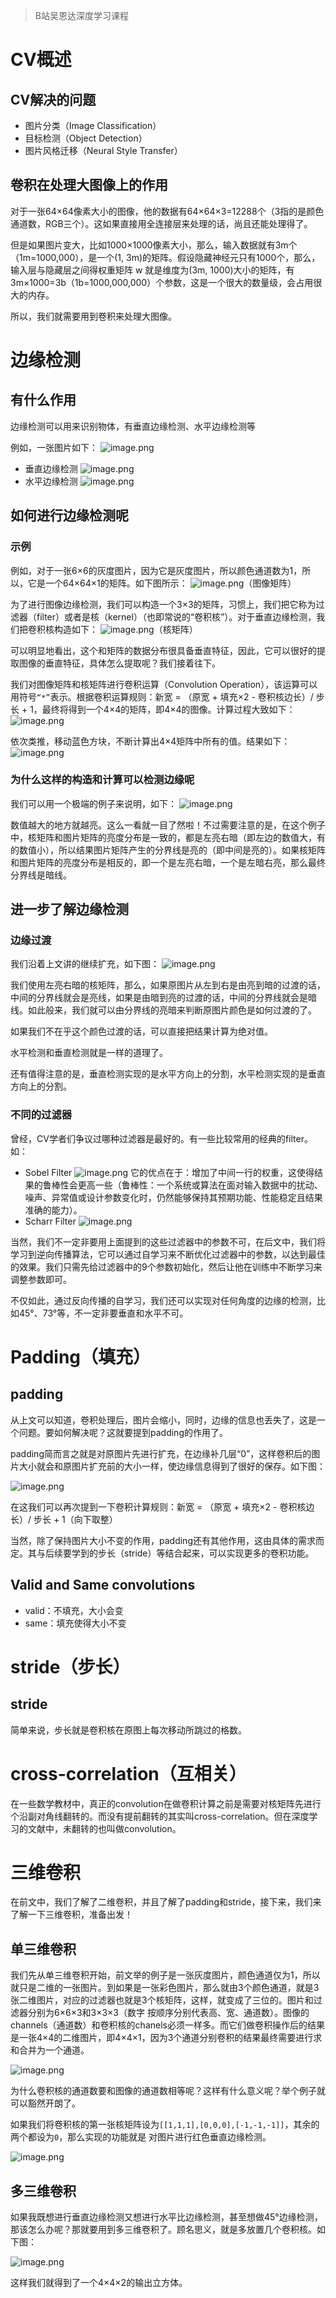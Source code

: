 > B站吴恩达深度学习课程
# CV概述
## CV解决的问题
* 图片分类（Image Classification）
* 目标检测（Object Detection）
* 图片风格迁移（Neural Style Transfer）

## 卷积在处理大图像上的作用
对于一张64×64像素大小的图像，他的数据有64×64×3=12288个（3指的是颜色通道数，RGB三个）。这如果直接用全连接层来处理的话，尚且还能处理得了。

但是如果图片变大，比如1000×1000像素大小，那么，输入数据就有3m个（1m=1000,000），是一个(1, 3m)的矩阵。假设隐藏神经元只有1000个，那么，输入层与隐藏层之间得权重矩阵 w 就是维度为(3m, 1000)大小的矩阵，有3m×1000=3b（1b=1000,000,000）个参数，这是一个很大的数量级，会占用很大的内存。

所以，我们就需要用到卷积来处理大图像。

# 边缘检测
## 有什么作用
边缘检测可以用来识别物体，有垂直边缘检测、水平边缘检测等

例如，一张图片如下：
![image.png](https://youki-1330066034.cos.ap-guangzhou.myqcloud.com/machine-learning/202410111615584.png)

* 垂直边缘检测
	![image.png](https://youki-1330066034.cos.ap-guangzhou.myqcloud.com/machine-learning/202410111616417.png)
* 水平边缘检测
	![image.png](https://youki-1330066034.cos.ap-guangzhou.myqcloud.com/machine-learning/202410111617931.png)

## 如何进行边缘检测呢
### 示例
例如，对于一张6×6的灰度图片，因为它是灰度图片，所以颜色通道数为1，所以，它是一个64×64×1的矩阵。如下图所示：
![image.png](https://youki-1330066034.cos.ap-guangzhou.myqcloud.com/machine-learning/202410111622075.png)（图像矩阵）

为了进行图像边缘检测，我们可以构造一个3×3的矩阵，习惯上，我们把它称为过滤器（filter）或者是核（kernel）（也即常说的“卷积核”）。对于垂直边缘检测，我们把卷积核构造如下：
![image.png](https://youki-1330066034.cos.ap-guangzhou.myqcloud.com/machine-learning/202410111626240.png)（核矩阵）

可以明显地看出，这个和矩阵的数据分布很具备垂直特征，因此，它可以很好的提取图像的垂直特征，具体怎么提取呢？我们接着往下。

我们对图像矩阵和核矩阵进行卷积运算（Convolution Operation），该运算可以用符号`“*”`表示。根据卷积运算规则：新宽 = （原宽 + 填充×2 - 卷积核边长）/ 步长 + 1，最终将得到一个4×4的矩阵，即4×4的图像。计算过程大致如下：
![image.png](https://youki-1330066034.cos.ap-guangzhou.myqcloud.com/machine-learning/202410111634994.png)

依次类推，移动蓝色方块，不断计算出4×4矩阵中所有的值。结果如下：
![image.png](https://youki-1330066034.cos.ap-guangzhou.myqcloud.com/machine-learning/202410111636994.png)

### 为什么这样的构造和计算可以检测边缘呢
我们可以用一个极端的例子来说明，如下：
![image.png](https://youki-1330066034.cos.ap-guangzhou.myqcloud.com/machine-learning/202410111645891.png)

数值越大的地方就越亮。这么一看就一目了然啦！不过需要注意的是，在这个例子中，核矩阵和图片矩阵的亮度分布是一致的，都是左亮右暗（即左边的数值大，有的数值小），所以结果图片矩阵产生的分界线是亮的（即中间是亮的）。如果核矩阵和图片矩阵的亮度分布是相反的，即一个是左亮右暗，一个是左暗右亮，那么最终分界线是暗线。

## 进一步了解边缘检测
### 边缘过渡
我们沿着上文讲的继续扩充，如下图：
![image.png](https://youki-1330066034.cos.ap-guangzhou.myqcloud.com/machine-learning/202410111704268.png)

我们使用左亮右暗的核矩阵，那么，如果原图片从左到右是由亮到暗的过渡的话，中间的分界线就会是亮线，如果是由暗到亮的过渡的话，中间的分界线就会是暗线。如此般来，我们就可以由分界线的亮暗来判断原图片颜色是如何过渡的了。

如果我们不在乎这个颜色过渡的话，可以直接把结果计算为绝对值。

水平检测和垂直检测就是一样的道理了。

还有值得注意的是，垂直检测实现的是水平方向上的分割，水平检测实现的是垂直方向上的分割。

### 不同的过滤器
曾经，CV学者们争议过哪种过滤器是最好的。有一些比较常用的经典的filter。如：
* Sobel Filter
	![image.png](https://youki-1330066034.cos.ap-guangzhou.myqcloud.com/machine-learning/202410111718572.png)
	它的优点在于：增加了中间一行的权重，这使得结果的鲁棒性会更高一些（鲁棒性：一个系统或算法在面对输入数据中的扰动、噪声、异常值或设计参数变化时，仍然能够保持其预期功能、性能稳定且结果准确的能力）。
* Scharr Filter
	![image.png](https://youki-1330066034.cos.ap-guangzhou.myqcloud.com/machine-learning/202410111722662.png)

当然，我们不一定非要用上面提到的这些过滤器中的参数不可，在后文中，我们将学习到逆向传播算法，它可以通过自学习来不断优化过滤器中的参数，以达到最佳的效果。我们只需先给过滤器中的9个参数初始化，然后让他在训练中不断学习来调整参数即可。

不仅如此，通过反向传播的自学习，我们还可以实现对任何角度的边缘的检测，比如45°、73°等，不一定非要垂直和水平不可。

# Padding（填充）
## padding

从上文可以知道，卷积处理后，图片会缩小，同时，边缘的信息也丢失了，这是一个问题。要如何解决呢？这就要提到padding的作用了。

padding简而言之就是对原图片先进行扩充，在边缘补几层“0”，这样卷积后的图片大小就会和原图片扩充前的大小一样，使边缘信息得到了很好的保存。如下图：

![image.png](https://youki-1330066034.cos.ap-guangzhou.myqcloud.com/machine-learning/202410112105023.png)

在这我们可以再次提到一下卷积计算规则：新宽 = （原宽 + 填充×2 - 卷积核边长）/ 步长 + 1（向下取整）

当然，除了保持图片大小不变的作用，padding还有其他作用，这由具体的需求而定。其与后续要学到的步长（stride）等结合起来，可以实现更多的卷积功能。

## Valid and Same convolutions
* valid：不填充，大小会变
* same：填充使得大小不变

# stride（步长）

## stride
简单来说，步长就是卷积核在原图上每次移动所跳过的格数。

# cross-correlation（互相关）
在一些数学教材中，真正的convolution在做卷积计算之前是需要对核矩阵先进行个沿副对角线翻转的。而没有提前翻转的其实叫cross-correlation。但在深度学习的文献中，未翻转的也叫做convolution。

# 三维卷积

在前文中，我们了解了二维卷积，并且了解了padding和stride，接下来，我们来了解一下三维卷积，准备出发！

## 单三维卷积
我们先从单三维卷积开始，前文举的例子是一张灰度图片，颜色通道仅为1，所以就只是二维的一张图片。到如果是一张彩色图片，那么就由3个颜色通道，就是3张二维图片，对应的过滤器也就是3个核矩阵，这样，就变成了三位的。图片和过滤器分别为6×6×3和3×3×3（数字 按顺序分别代表高、宽、通道数）。图像的channels（通道数）和卷积核的chanels必须一样多。而它们做卷积操作后的结果是一张4×4的二维图片，即4×4×1，因为3个通道分别卷积的结果最终需要进行求和合并为一个通道。

![image.png](https://youki-1330066034.cos.ap-guangzhou.myqcloud.com/machine-learning/202410112151546.png)

为什么卷积核的通道数要和图像的通道数相等呢？这样有什么意义呢？举个例子就可以豁然开朗了。

如果我们将卷积核的第一张核矩阵设为`[[1,1,1],[0,0,0],[-1,-1,-1]]`，其余的两个都设为`0`，那么实现的功能就是 对图片进行红色垂直边缘检测。

![image.png](https://youki-1330066034.cos.ap-guangzhou.myqcloud.com/machine-learning/202410112200460.png)

## 多三维卷积
如果我既想进行垂直边缘检测又想进行水平比边缘检测，甚至想做45°边缘检测，那该怎么办呢？那就要用到多三维卷积了。顾名思义，就是多放置几个卷积核。如下图：

![image.png](https://youki-1330066034.cos.ap-guangzhou.myqcloud.com/machine-learning/202410112207406.png)

这样我们就得到了一个4×4×2的输出立方体。


